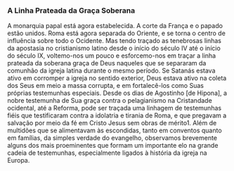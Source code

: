 ### A Linha Prateada da Graça Soberana 

A monarquia papal está agora estabelecida. A corte da França e o papado estão unidos. Roma está agora separada do Oriente, e se torna o centro de influência sobre todo o Ocidente. Mas tendo traçado as tenebrosas linhas da apostasia no cristianismo latino desde o início do século IV até o início do século IX, voltemo-nos um pouco e esforcemo-nos em traçar a linha prateada da soberana graça de Deus naqueles que se separaram da comunhão da igreja latina durante o mesmo período. Se Satanás estava ativo em corromper a igreja no sentido exterior, Deus estava ativo na coleta dos Seus em meio a massa corrupta, e em fortalecê-los como Suas próprias testemunhas especiais. Desde os dias de Agostinho [de Hipona], a nobre testemunha de Sua graça contra o pelagianismo na Cristandade ocidental, até a Reforma, pode ser traçada uma linhagem de testemunhas fiéis que testificaram contra a idolatria e tirania de Roma, e que pregavam a salvação por meio da fé em Cristo Jesus sem obras de mérito1\. Além de multidões que se alimentavam às escondidas, tanto em conventos quanto em famílias, da simples verdade do evangelho, observamos brevemente alguns dos mais proeminentes que formam um importante elo na grande cadeia de testemunhas, especialmente ligados à história da igreja na Europa.